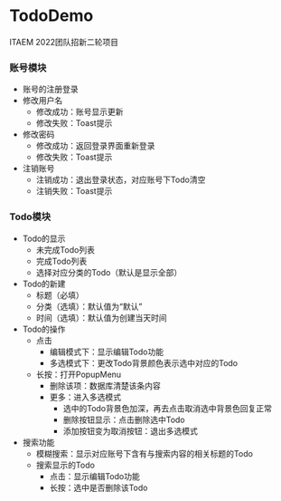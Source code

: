 # TodoDemo
ITAEM 2022团队招新二轮项目

### **账号模块**

- 账号的注册登录
- 修改用户名
    - 修改成功：账号显示更新
    - 修改失败：Toast提示
- 修改密码
    - 修改成功：返回登录界面重新登录
    - 修改失败：Toast提示
- 注销账号
    - 注销成功：退出登录状态，对应账号下Todo清空
    - 注销失败：Toast提示

### Todo模块

- Todo的显示
    - 未完成Todo列表
    - 完成Todo列表
    - 选择对应分类的Todo（默认是显示全部）
- Todo的新建
    - 标题（必填）
    - 分类（选填）：默认值为“默认”
    - 时间（选填）：默认值为创建当天时间
- Todo的操作
    - 点击
        - 编辑模式下：显示编辑Todo功能
        - 多选模式下：更改Todo背景颜色表示选中对应的Todo
    - 长按：打开PopupMenu
        - 删除该项：数据库清楚该条内容
        - 更多：进入多选模式
            - 选中的Todo背景色加深，再去点击取消选中背景色回复正常
            - 删除按钮显示：点击删除选中Todo
            - 添加按钮变为取消按钮：退出多选模式
- 搜索功能
    - 模糊搜索：显示对应账号下含有与搜索内容的相关标题的Todo
    - 搜索显示的Todo
        - 点击：显示编辑Todo功能
        - 长按：选中是否删除该Todo

